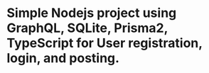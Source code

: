 # Simple Nodejs project using GraphQL, SQLite, Prisma2, TypeScript for User registration, login, and posting.